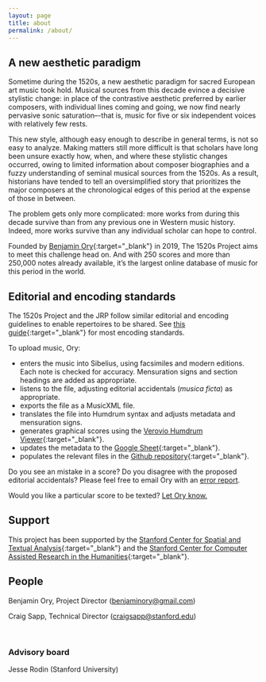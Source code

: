 ```yaml
---
layout: page
title: about
permalink: /about/
---
```


## A new aesthetic paradigm

Sometime during the 1520s, a new aesthetic paradigm for sacred European art music took hold. Musical sources from this decade evince a decisive stylistic change: in place of the contrastive aesthetic preferred by earlier composers, with individual lines coming and going, we now find nearly pervasive sonic saturation–-that is, music for five or six independent voices with relatively few rests. 

This new style, although easy enough to describe in general terms, is not so easy to analyze. Making matters still more difficult is that scholars have long been unsure exactly how, when, and where these stylistic changes occurred, owing to limited information about composer biographies and a fuzzy understanding of seminal musical sources from the 1520s. As a result, historians have tended to tell an oversimplified story that prioritizes the major composers at the chronological edges of this period at the expense of those in between. 

The problem gets only more complicated: more works from during this decade survive than from any previous one in Western music history. Indeed, more works survive than any individual scholar can hope to control.

Founded by [Benjamin Ory](https://benjaminory.com){:target="_blank"} in 2019, The 1520s Project aims to meet this challenge head on. And with 250 scores and more than 250,000 notes already available, it’s the largest online database of music for this period in the world.

## Editorial and encoding standards

The 1520s Project and the JRP follow similar editorial and encoding guidelines to enable repertoires to be shared. See [this guide](https://wiki.ccarh.org/wiki/Josquin_Project_encoding_standards){:target="_blank"} for most encoding standards. 

To upload music, Ory:
+ enters the music into Sibelius, using facsimiles and modern editions. Each note is checked for accuracy. Mensuration signs and section headings are added as appropriate.
+ listens to the file, adjusting editorial accidentals (_musica ficta_) as appropriate.
+ exports the file as a MusicXML file.
+ translates the file into Humdrum syntax and adjusts metadata and mensuration signs.
+ generates graphical scores using the [Verovio Humdrum Viewer](https://verovio.humdrum.org){:target="_blank"}.
+ updates the metadata to the [Google Sheet](https://docs.google.com/spreadsheets/d/1rVevNfKXd0g4NWOZdm2dG9sbQgOh5nOr_5G_2nizAgY/edit?usp=sharing){:target="_blank"}.
+ populates the relevant files in the [Github repository](https://github.com/benory/1520s-project){:target="_blank"}.

Do you see an mistake in a score? Do you disagree with the proposed editorial accidentals? Please feel free to email Ory with an [error report](mailto:benjaminory@gmail.com).

Would you like a particular score to be texted? [Let Ory know.](mailto:benjaminory@gmail.com)

## Support

This project has been supported by the [Stanford Center for Spatial and Textual Analysis](https://cesta.stanford.edu){:target="_blank"} and the [Stanford Center for Computer Assisted Research in the Humanities](http://www.ccarh.org){:target="_blank"}.

## People

Benjamin Ory, Project Director ([benjaminory@gmail.com](mailto:benjaminory@gmail.com))

Craig Sapp, Technical Director ([craigsapp@stanford.edu](mailto:craigsapp@stanford.edu))

<br>

### Advisory board

Jesse Rodin (Stanford University)